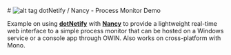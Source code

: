 #&nbsp;![alt tag](http://dotnetify.net/content/images/greendot.png) dotNetify / Nancy - Process Monitor Demo

Example on using [**dotNetify**](http://dotnetify.net) with [**Nancy**](http://nancyfx.org) to provide a lightweight 
real-time web interface to a simple process monitor that can be hosted on a Windows service or a console app through OWIN.  Also works on cross-platform with Mono.
